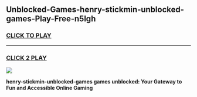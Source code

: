 
## Unblocked-Games-henry-stickmin-unblocked-games-Play-Free-n5lgh
<h3>
<a href="https://premium76.site?title=henry-stickmin-unblocked-games&ref=22A">CLICK TO PLAY</a></h3>
<hr>

<h3>
<a href="https://premium76.site?title=henry-stickmin-unblocked-games&ref=22A">CLICK 2 PLAY</a>
  
</h3>

<a href="https://premium76.site?title=henry-stickmin-unblocked-games&ref=22A"><img src="https://clearcache.store/games.png"></a>


**henry-stickmin-unblocked-games games unblocked: Your Gateway to Fun and Accessible Online Gaming**
